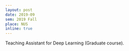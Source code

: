 ```yaml
---
layout: post
date: 2019-09
sem: 2019 Fall
place: NUS
inline: true
---
```


Teaching Assistant for Deep Learning (Graduate course).
